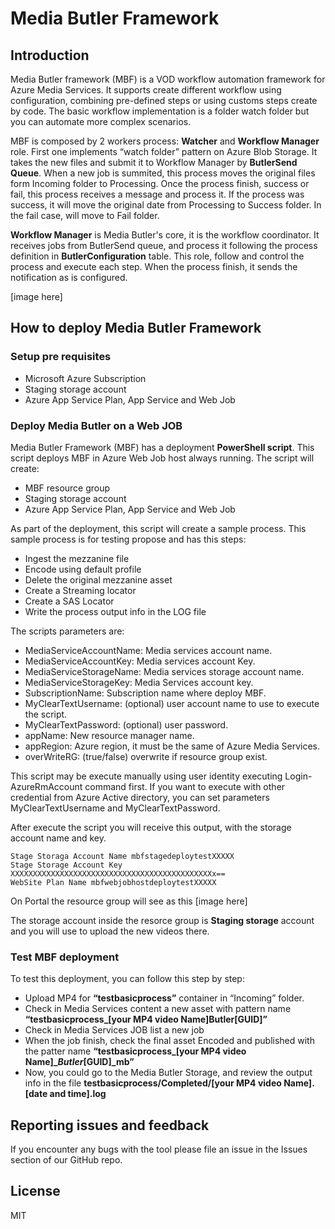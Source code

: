 
Media Butler Framework 
==========================
Introduction
-------------
Media Butler framework (MBF) is a VOD workflow automation framework for Azure Media Services. It supports create different workflow using configuration, combining pre-defined steps or using customs steps create by code. The basic workflow implementation is a folder watch folder but you can automate more complex scenarios.

MBF  is composed by 2 workers process: **Watcher** and **Workflow Manager** role. First one implements “watch folder” pattern on Azure Blob Storage. It takes the new files and submit it to Workflow Manager by **ButlerSend Queue**. When a new job is summited, this process moves the original files form Incoming folder to Processing. Once the process finish, success or fail, this process receives a message and process it. If the process was success, it will move the original date from Processing to Success folder. In the fail case, will move to Fail folder.

**Workflow Manager** is Media Butler's core, it is the workflow coordinator. It receives jobs from ButlerSend queue, and process it following the process definition in **ButlerConfiguration** table. This role, follow and control the process and execute each step. When the process finish, it sends the notification as is configured.

[image here]

How to deploy Media Butler Framework
------------------------------------
### Setup pre requisites
* Microsoft Azure Subscription
* Staging storage account
* Azure App Service Plan, App Service and Web Job 

### Deploy Media Butler on a Web JOB
Media Butler Framework (MBF) has a deployment **PowerShell script**. This script deploys MBF in Azure Web Job host always running. The script will create:
* MBF resource group
* Staging storage account
* Azure App Service Plan, App Service and Web Job

As part of the deployment, this script will create a sample process. This sample process is for testing propose and has this steps:
* Ingest the mezzanine file
* Encode using default profile
* Delete the original mezzanine asset
* Create a Streaming locator
* Create a SAS Locator
* Write the process output info in the LOG file

The scripts parameters are:
* MediaServiceAccountName: Media services account name.
* MediaServiceAccountKey: Media services account Key.
* MediaServiceStorageName: Media services storage account name.
* MediaServiceStorageKey: Media Services account key.
* SubscriptionName: Subscription name where deploy MBF.
* MyClearTextUsername: (optional) user account name to use to execute the script.
* MyClearTextPassword: (optional) user password.
* appName: New resource manager name.
* appRegion: Azure region, it must be the same of Azure Media Services.
* overWriteRG: (true/false) overwrite if resource group exist.

This script may be execute manually using user identity executing Login-AzureRmAccount command first. If you want to execute with other credential from Azure Active directory, you can set parameters MyClearTextUsername and MyClearTextPassword.

After execute the script you will receive this output, with the storage account name and key.
```
Stage Storaga Account Name mbfstagedeploytestXXXXX
Stage Storage Account Key XXXXXXXXXXXXXXXXXXXXXXXXXXXXXXXXXXXXXXXXXXXXXx==
WebSite Plan Name mbfwebjobhostdeploytestXXXXX
```
On Portal the resource group will see as this
[image here]

The storage account inside the resorce group is **Staging storage** account and you will use to upload the new videos there.

### Test MBF deployment
To test this deployment, you can follow this step by step:
* Upload MP4 for **“testbasicprocess”** container in “Incoming” folder.
* Check in Media Services content a new asset with pattern name **“testbasicprocess_[your MP4 video Name]Butler[GUID]”**
* Check in Media Services JOB list a new job
* When the job finish, check the final asset Encoded and published with the patter name **“testbasicprocess_[your MP4 video Name]__Butler_[GUID]_mb”**
* Now, you could go to the Media Butler Storage, and review the output info in the file **testbasicprocess/Completed/[your MP4 video Name].[date and time].log**

Reporting issues and feedback
-----------------------------
If you encounter any bugs with the tool please file an issue in the Issues section of our GitHub repo.

License
------------
MIT

